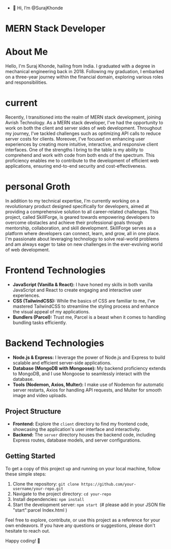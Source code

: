 - 👋 Hi, I’m @SurajKhonde
# MERN Stack Developer
# About Me
Hello, I'm Suraj Khonde, hailing from India. I graduated with a degree in mechanical engineering back in 2018. Following my graduation, I embarked on a three-year journey within the financial domain, exploring various roles and responsibilities.
# current
Recently, I transitioned into the realm of MERN stack development, joining Avrish Technology. As a MERN stack developer, I've had the opportunity to work on both the client and server sides of web development. Throughout my journey, I've tackled challenges such as optimizing API calls to reduce server costs for clients. Moreover, I've focused on enhancing user experiences by creating more intuitive, interactive, and responsive client interfaces.
One of the strengths I bring to the table is my ability to comprehend and work with code from both ends of the spectrum. This proficiency enables me to contribute to the development of efficient web applications, ensuring end-to-end security and cost-effectiveness.
# personal Groth
In addition to my technical expertise, I'm currently working on a revolutionary product designed specifically for developers, aimed at providing a comprehensive solution to all career-related challenges. 
This project, called SkillForge, is geared towards empowering developers to overcome obstacles and achieve their professional goals through mentorship, collaboration, and skill development. 
SkillForge serves as a platform where developers can connect, learn, and grow, all in one place.
I'm passionate about leveraging technology to solve real-world problems and am always eager to take on new challenges in the ever-evolving world of web development.


# Frontend Technologies

- **JavaScript (Vanilla & React):** I have honed my skills in both vanilla JavaScript and React to create engaging and interactive user experiences.
- **CSS (TailwindCSS):** While the basics of CSS are familiar to me, I've mastered TailwindCSS to streamline the styling process and enhance the visual appeal of my applications.
- **Bundlers (Parcel):** Trust me, Parcel is a beast when it comes to handling bundling tasks efficiently.
# Backend Technologies

- **Node.js & Express:** I leverage the power of Node.js and Express to build scalable and efficient server-side applications.
- **Database (MongoDB with Mongoose):** My backend proficiency extends to MongoDB, and I use Mongoose to seamlessly interact with the database.
- **Tools (Nodemon, Axios, Multer):** I make use of Nodemon for automatic server restarts, Axios for handling API requests, and Multer for smooth image and video uploads.

## Project Structure

- **Frontend:** Explore the `client` directory to find my frontend code, showcasing the application's user interface and interactivity.
- **Backend:** The `server` directory houses the backend code, including Express routes, database models, and server configurations.

## Getting Started

To get a copy of this project up and running on your local machine, follow these simple steps:

1. Clone the repository: `git clone https://github.com/your-username/your-repo.git`
2. Navigate to the project directory: `cd your-repo`
3. Install dependencies: `npm install`
4. Start the development server: `npm start `(# please add in your JSON file "start":parcel Index.html )

Feel free to explore, contribute, or use this project as a reference for your own endeavors. If you have any questions or suggestions, please don't hesitate to reach out.

Happy coding! 🚀



